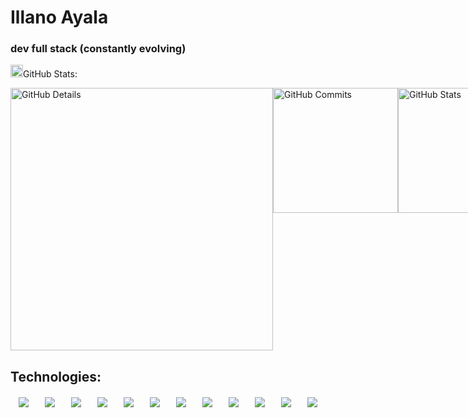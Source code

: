 # Illano Ayala

### dev full stack (constantly evolving)

<img height="20" alt="GIF" src="https://github.com/joaopauloaramuni/joaopauloaramuni/blob/main/img/graphic.gif?raw=true"/>GitHub Stats:

<div style="display: flex;">
    <img alt="GitHub Details" width="420px" src="http://github-profile-summary-cards.vercel.app/api/cards/profile-details?username=IllanoAyala&theme=github_dark"/>
    <img alt="GitHub Commits" width="200px" src="http://github-profile-summary-cards.vercel.app/api/cards/productive-time?username=IllanoAyala&theme=github_dark"/>
    <img alt="GitHub Stats" width="200px" src="http://github-profile-summary-cards.vercel.app/api/cards/stats?username=IllanoAyala&theme=github_dark"/>
<!--     <img alt="GitHub Top Langs" width="200px" src="http://github-profile-summary-cards.vercel.app/api/cards/repos-per-language?username=IllanoAyala&theme=github_dark"/> -->
</div>


## Technologies:

<div style="display: flex; align-items: center; justify-content: space-around; margin-top: 20px;">
    <img src="https://img.shields.io/badge/javascript-%23323330.svg?style=for-the-badge&logo=javascript&logoColor=%23F7DF1E" />
    <img src="https://img.shields.io/badge/TypeScript-%23007ACC?style=for-the-badge&logo=typescript&logoColor=white" />
    <img src="https://img.shields.io/badge/html5-%23E34F26.svg?style=for-the-badge&logo=html5&logoColor=white" />
    <img src="https://img.shields.io/badge/css3-%231572B6.svg?style=for-the-badge&logo=css3&logoColor=white" />
    <img src="https://img.shields.io/badge/mysql-%2300f.svg?style=for-the-badge&logo=mysql&logoColor=white" />
    <img src="https://img.shields.io/badge/sqlite-%2307405e.svg?style=for-the-badge&logo=sqlite&logoColor=white" />
    <img src="https://img.shields.io/badge/PHP-777BB4?style=for-the-badge&logo=php&logoColor=white" />
    <img src="https://img.shields.io/badge/Nextjs-black?style=for-the-badge&logo=Next.js" />
    <img src="https://img.shields.io/badge/Laravel-FF2D20?style=for-the-badge&logo=laravel&logoColor=white" />
    <img src="https://img.shields.io/badge/React-gray?style=for-the-badge&logo=react"/> 
    <img src="https://img.shields.io/badge/c++-%2300599C.svg?style=for-the-badge&logo=c%2B%2B&logoColor=white" />
    <img src="https://img.shields.io/badge/-Arduino-00979D?style=for-the-badge&logo=Arduino&logoColor=white" />
    
<!--   <img align="center" alt="Illano-Js" height="30" width="30" src="https://raw.githubusercontent.com/devicons/devicon/master/icons/javascript/javascript-original.svg" title="JavaScript">
  <img align="center" alt="Illano-HTML" height="30" width="30" src="https://raw.githubusercontent.com/devicons/devicon/master/icons/html5/html5-original.svg" title="HTML">
  <img align="center" alt="Illano-CSS" height="30" width="30" src="https://raw.githubusercontent.com/devicons/devicon/master/icons/css3/css3-original.svg" title="CSS">
  <img align="center" alt="Illano-ReactNative" height="30" width="30" src="https://github.com/devicons/devicon/blob/master/icons/react/react-original.svg" title="React Native">
  <img align="center" alt="Illano-Java" height="30" width="30" src="https://github.com/devicons/devicon/blob/master/icons/java/java-plain.svg" title="Java">
  <img align="center" alt="Illano-PHP" height="40" width="40" src="https://github.com/devicons/devicon/blob/master/icons/php/php-original.svg" title="PHP">
  <img align="center" alt="Illano-mysql" height="40" width="40" src="https://raw.githubusercontent.com/devicons/devicon/master/icons/mysql/mysql-original-wordmark.svg" title="MySQL"> -->
</div>

